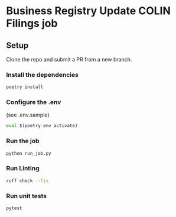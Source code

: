 # Business Registry Update COLIN Filings job

## Setup
Clone the repo and submit a PR from a new branch.

### Install the dependencies
```bash
poetry install
```

### Configure the .env
(see .env.sample)

```bash
eval $(poetry env activate)
```

### Run the job
```bash
python run_job.py
```

### Run Linting
```bash
ruff check --fix
```

### Run unit tests
```bash
pytest
```